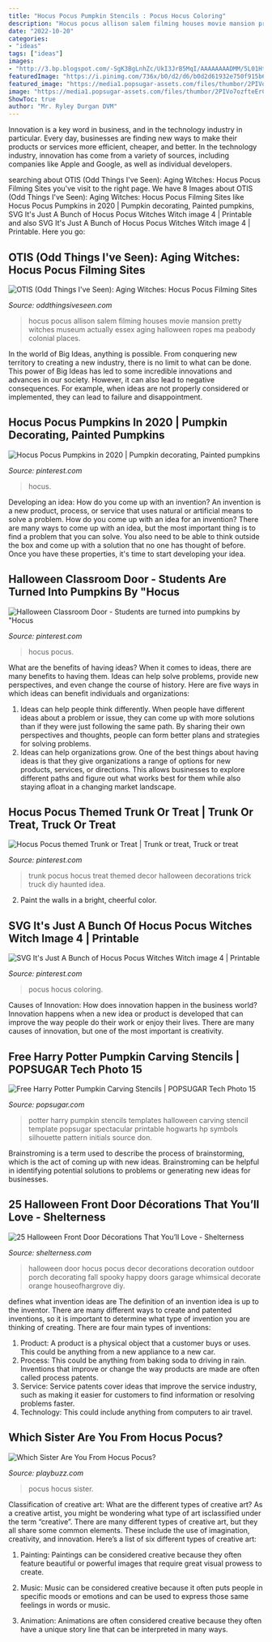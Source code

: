 ```yaml
---
title: "Hocus Pocus Pumpkin Stencils : Pocus Hocus Coloring"
description: "Hocus pocus allison salem filming houses movie mansion pretty witches museum actually essex aging halloween ropes ma peabody colonial places"
date: "2022-10-20"
categories:
- "ideas"
tags: ["ideas"]
images:
- "http://3.bp.blogspot.com/-SgK3BgLnhZc/UkI3JrB5MqI/AAAAAAAADMM/5L01HthqufY/s1600/Hocus+Pocus+17.jpg"
featuredImage: "https://i.pinimg.com/736x/b0/d2/d6/b0d2d61932e750f915b695ae7bbab018.jpg"
featured_image: "https://media1.popsugar-assets.com/files/thumbor/2PIVo7ozfteErCjdHr6iuuSyBnk/fit-in/728xorig/filters:format_auto-!!-:strip_icc-!!-/2016/09/05/876/n/41570443/7789195a_hp_logo/i/Free-Harry-Potter-Pumpkin-Templates.jpg"
image: "https://media1.popsugar-assets.com/files/thumbor/2PIVo7ozfteErCjdHr6iuuSyBnk/fit-in/728xorig/filters:format_auto-!!-:strip_icc-!!-/2016/09/05/876/n/41570443/7789195a_hp_logo/i/Free-Harry-Potter-Pumpkin-Templates.jpg"
ShowToc: true
author: "Mr. Ryley Durgan DVM"
---
```



Innovation is a key word in business, and in the technology industry in particular. Every day, businesses are finding new ways to make their products or services more efficient, cheaper, and better. In the technology industry, innovation has come from a variety of sources, including companies like Apple and Google, as well as individual developers.

	

		
searching about OTIS (Odd Things I&#039;ve Seen): Aging Witches: Hocus Pocus Filming Sites you've visit to the right page. We have 8 Images about OTIS (Odd Things I&#039;ve Seen): Aging Witches: Hocus Pocus Filming Sites like Hocus Pocus Pumpkins in 2020 | Pumpkin decorating, Painted pumpkins, SVG It&#039;s Just A Bunch of Hocus Pocus Witches Witch image 4 | Printable and also SVG It&#039;s Just A Bunch of Hocus Pocus Witches Witch image 4 | Printable. Here you go:
		
    
## OTIS (Odd Things I&#039;ve Seen): Aging Witches: Hocus Pocus Filming Sites

<img loading=lazy src="http://3.bp.blogspot.com/-SgK3BgLnhZc/UkI3JrB5MqI/AAAAAAAADMM/5L01HthqufY/s1600/Hocus+Pocus+17.jpg" onerror="this.onerror=null;this.src='https://tse2.mm.bing.net/th?id=OIP.cQUSL4ngyY08Q7wpts7xqQHaD8&amp;pid=15.1';" alt="OTIS (Odd Things I&#039;ve Seen): Aging Witches: Hocus Pocus Filming Sites">

_Source: oddthingsiveseen.com_

>hocus pocus allison salem filming houses movie mansion pretty witches museum actually essex aging halloween ropes ma peabody colonial places. 

	

In the world of Big Ideas, anything is possible. From conquering new territory to creating a new industry, there is no limit to what can be done. This power of Big Ideas has led to some incredible innovations and advances in our society. However, it can also lead to negative consequences. For example, when ideas are not properly considered or implemented, they can lead to failure and disappointment.

    
## Hocus Pocus Pumpkins In 2020 | Pumpkin Decorating, Painted Pumpkins

<img loading=lazy src="https://i.pinimg.com/736x/b0/d2/d6/b0d2d61932e750f915b695ae7bbab018.jpg" onerror="this.onerror=null;this.src='https://tse4.mm.bing.net/th?id=OIP.gR-QaSSRw26taN-GYqUzWwHaFj&amp;pid=15.1';" alt="Hocus Pocus Pumpkins in 2020 | Pumpkin decorating, Painted pumpkins">

_Source: pinterest.com_

>hocus. 

	

Developing an idea: How do you come up with an invention?
An invention is a new product, process, or service that uses natural or artificial means to solve a problem. How do you come up with an idea for an invention? There are many ways to come up with an idea, but the most important thing is to find a problem that you can solve. You also need to be able to think outside the box and come up with a solution that no one has thought of before. Once you have these properties, it's time to start developing your idea.

    
## Halloween Classroom Door - Students Are Turned Into Pumpkins By &quot;Hocus

<img loading=lazy src="https://i.pinimg.com/originals/eb/9b/95/eb9b958e1a2d7a7181f41a09f3f1d60b.jpg" onerror="this.onerror=null;this.src='https://tse3.mm.bing.net/th?id=OIP.PQsH3kM3J0wEvc3MFR-sPQHaJ4&amp;pid=15.1';" alt="Halloween Classroom Door - Students are turned into pumpkins by &quot;Hocus">

_Source: pinterest.com_

>hocus pocus. 

	

What are the benefits of having ideas?
When it comes to ideas, there are many benefits to having them. Ideas can help solve problems, provide new perspectives, and even change the course of history. Here are five ways in which ideas can benefit individuals and organizations: 
1. Ideas can help people think differently. When people have different ideas about a problem or issue, they can come up with more solutions than if they were just following the same path. By sharing their own perspectives and thoughts, people can form better plans and strategies for solving problems. 
2. Ideas can help organizations grow. One of the best things about having ideas is that they give organizations a range of options for new products, services, or directions. This allows businesses to explore different paths and figure out what works best for them while also staying afloat in a changing market landscape. 

    
## Hocus Pocus Themed Trunk Or Treat | Trunk Or Treat, Truck Or Treat

<img loading=lazy src="https://i.pinimg.com/736x/92/d5/f8/92d5f8c7e4ae405aed22f41cfa682ec8.jpg" onerror="this.onerror=null;this.src='https://tse2.mm.bing.net/th?id=OIP.r6UZa0EnhaQlZlAZyI8QtQHaJ3&amp;pid=15.1';" alt="Hocus Pocus themed Trunk or Treat | Trunk or treat, Truck or treat">

_Source: pinterest.com_

>trunk pocus hocus treat themed decor halloween decorations trick truck diy haunted idea. 

	

2. Paint the walls in a bright, cheerful color.

    
## SVG It&#039;s Just A Bunch Of Hocus Pocus Witches Witch Image 4 | Printable

<img loading=lazy src="https://i.pinimg.com/736x/61/f3/77/61f377b3e86c4dbb014ea8bed9d5958f.jpg" onerror="this.onerror=null;this.src='https://tse3.mm.bing.net/th?id=OIP.QlH1krLhQCLRmXOu7fnImQHaIF&amp;pid=15.1';" alt="SVG It&#039;s Just A Bunch of Hocus Pocus Witches Witch image 4 | Printable">

_Source: pinterest.com_

>pocus hocus coloring. 

	

Causes of Innovation: How does innovation happen in the business world?
Innovation happens when a new idea or product is developed that can improve the way people do their work or enjoy their lives. There are many causes of innovation, but one of the most important is creativity.

    
## Free Harry Potter Pumpkin Carving Stencils | POPSUGAR Tech Photo 15

<img loading=lazy src="https://media1.popsugar-assets.com/files/thumbor/2PIVo7ozfteErCjdHr6iuuSyBnk/fit-in/728xorig/filters:format_auto-!!-:strip_icc-!!-/2016/09/05/876/n/41570443/7789195a_hp_logo/i/Free-Harry-Potter-Pumpkin-Templates.jpg" onerror="this.onerror=null;this.src='https://tse1.mm.bing.net/th?id=OIP.PMTAkQdZ5VEBnx_6f8oLowHaHa&amp;pid=15.1';" alt="Free Harry Potter Pumpkin Carving Stencils | POPSUGAR Tech Photo 15">

_Source: popsugar.com_

>potter harry pumpkin stencils templates halloween carving stencil template popsugar spectacular printable hogwarts hp symbols silhouette pattern initials source don. 

	

Brainstroming is a term used to describe the process of brainstorming, which is the act of coming up with new ideas. Brainstroming can be helpful in identifying potential solutions to problems or generating new ideas for businesses.

    
## 25 Halloween Front Door Décorations That You’ll Love - Shelterness

<img loading=lazy src="https://i.shelterness.com/2016/09/26-not-spooky-Halloween-door-decor-in-orange-and-black.jpg" onerror="this.onerror=null;this.src='https://tse1.mm.bing.net/th?id=OIP.5zZ1X6IMykVk9El6mhnmXwHaJ3&amp;pid=15.1';" alt="25 Halloween Front Door Décorations That You’ll Love - Shelterness">

_Source: shelterness.com_

>halloween door hocus pocus decor decorations decoration outdoor porch decorating fall spooky happy doors garage whimsical decorate orange houseofhargrove diy. 

	

defines what invention ideas are
The definition of an invention idea is up to the inventor. 
There are many different ways to create and patented inventions, so it is important to determine what type of invention you are thinking of creating. There are four main types of inventions: 
1) Product: A product is a physical object that a customer buys or uses. This could be anything from a new appliance to a new car. 
2) Process: This could be anything from baking soda to driving in rain. Inventions that improve or change the way products are made are often called process patents. 
3) Service: Service patents cover ideas that improve the service industry, such as making it easier for customers to find information or resolving problems faster. 
4) Technology: This could include anything from computers to air travel.

    
## Which Sister Are You From Hocus Pocus?

<img loading=lazy src="https://img.playbuzz.com/image/upload/ar_1.8867924528301887,c_crop/v1570750839/nvb8mahcwmt0o9e8f6bz.jpg" onerror="this.onerror=null;this.src='https://tse1.mm.bing.net/th?id=OIP.zJXrK25H5skFNgmGhWzqMgHaD7&amp;pid=15.1';" alt="Which Sister Are You From Hocus Pocus?">

_Source: playbuzz.com_

>pocus hocus sister. 

	

Classification of creative art: What are the different types of creative art?
As a creative artist, you might be wondering what type of art isclassified under the term “creative”. There are many different types of creative art, but they all share some common elements. These include the use of imagination, creativity, and innovation. Here’s a list of six different types of creative art:
1. Painting: Paintings can be considered creative because they often feature beautiful or powerful images that require great visual prowess to create.

2. Music: Music can be considered creative because it often puts people in specific moods or emotions and can be used to express those same feelings in words or music.

3. Animation: Animations are often considered creative because they often have a unique story line that can be interpreted in many ways.


